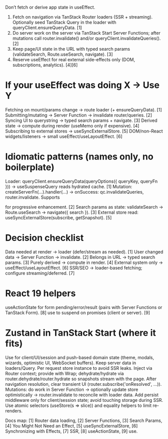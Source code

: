 Don’t fetch or derive app state in useEffect.

1. Fetch on navigation via TanStack Router loaders (SSR + streaming). Optionally
   seed TanStack Query in the loader with queryClient.ensureQueryData. \[1]
2. Do server work on the server via TanStack Start Server Functions; after
   mutations call router.invalidate() and/or queryClient.invalidateQueries().
   \[2]
3. Keep page/UI state in the URL with typed search params (validateSearch,
   Route.useSearch, navigate). \[3]
4. Reserve useEffect for real external side-effects only (DOM, subscriptions,
   analytics). \[4]\[6]

# If your useEffect was doing X → Use Y

Fetching on mount/params change → route loader (+ ensureQueryData). \[1]
Submitting/mutating → Server Function → invalidate router/queries. \[2] Syncing
UI to querystring → typed search params + navigate. \[3] Derived state → compute
during render (useMemo only if expensive). \[4] Subscribing to external stores →
useSyncExternalStore. \[5] DOM/non-React widgets/listeners → small
useEffect/useLayoutEffect. \[6]

# Idiomatic patterns (names only, no boilerplate)

Loader: queryClient.ensureQueryData(queryOptions({ queryKey, queryFn })) →
useSuspenseQuery reads hydrated cache. \[1] Mutation:
createServerFn(...).handler(...) → onSuccess: qc.invalidateQueries,
router.invalidate. Supports <form action={serverFn.url}> for progressive
enhancement. \[2] Search params as state: validateSearch → Route.useSearch →
navigate({ search }). \[3] External store read: useSyncExternalStore(subscribe,
getSnapshot). \[5]

# Decision checklist

Data needed at render → loader (defer/stream as needed). \[1] User changed data
→ Server Function → invalidate. \[2] Belongs in URL → typed search params. \[3]
Purely derived → compute in render. \[4] External system only →
useEffect/useLayoutEffect. \[6] SSR/SEO → loader-based fetching; configure
streaming/deferred. \[7]

# React 19 helpers

useActionState for form pending/error/result (pairs with Server Functions or
TanStack Form). \[8] use to suspend on promises (client or server). \[9]

# Zustand in TanStack Start (where it fits)

Use for client/UI/session and push-based domain state (theme, modals, wizards,
optimistic UI, WebSocket buffers). Keep server data in loaders/Query. Per
request store instance to avoid SSR leaks. Inject via Router context; provide
with Wrap; dehydrate/hydrate via router.dehydrate/router.hydrate so snapshots
stream with the page. After navigation resolution, clear transient UI
(router.subscribe('onResolved', ...)). Mutations: do work in Server Function →
optionally update store optimistically → router.invalidate to reconcile with
loader data. Add persist middleware only for client/session state; avoid
touching storage during SSR. Use atomic selectors (useStore(s => slice)) and
equality helpers to limit re-renders.

Docs map: \[1] Router data loading, \[2] Server Functions, \[3] Search Params,
\[4] You Might Not Need an Effect, \[5] useSyncExternalStore, \[6] Synchronizing
with Effects, \[7] SSR, \[8] useActionState, \[9] use.
